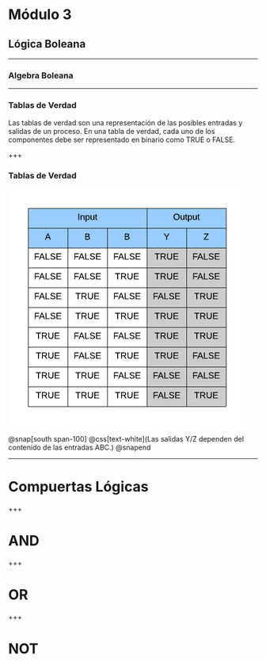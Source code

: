 # Módulo 3
## Lógica Boleana

---
### Algebra Boleana

---
### Tablas de Verdad
Las tablas de verdad son una representación de las posibles entradas y salidas de un proceso. En una tabla de verdad, cada uno de los componentes debe ser representado en binario como TRUE o FALSE.

+++
### Tablas de Verdad
![truth_table](assets/img/truth_table.png)

@snap[south span-100]
@css[text-white](Las salidas Y/Z dependen del contenido de las entradas ABC.)
@snapend

---
# Compuertas Lógicas

+++
# AND

+++
# OR

+++
# NOT

